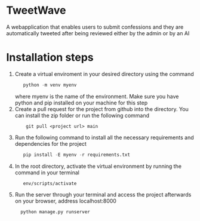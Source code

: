 # TweetWave
A webapplication that enables users to submit confessions and they are automatically tweeted after being reviewed either by  the admin or by an AI
# Installation steps
1. Create a virtual enviroment in your desired directory using the command
    ```python code
       python -m venv myenv
    ```
    where myenv is the name of the environment. Make sure you have python and pip installed on your machine for this step
 2. Create a pull request for the project from github into the directory. You can install the zip folder or run the following command
    ```git pull project
        git pull <project url> main
    ```
 3. Run the following command to install all the necessary requirements and dependencies for the project
    ```python code
       pip install -E myenv -r requirements.txt
    ```
 4. In the root directory, activate the virtual environment by running the command in your terminal
    ```
       env/scripts/activate
    ```
 5. Run the server through your terminal and access the project afterwards on your browser, address localhost:8000
    ```
      python manage.py runserver
    ```
